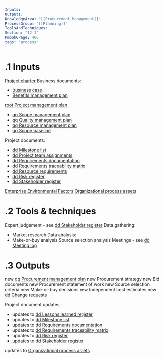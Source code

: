 ```yaml
---
Inputs:
Outputs:
KnowledgeArea: "[[Procurement Management]]"
ProcessGroup: "[[Planning]]"
ToolsAndTechniques:
Section: "12.1"
Pmbok6Page: 466
tags: "process"
---
```

# .1 Inputs
[Project charter](Project%20charter.md)
Business documents:
* [Business case](Business%20case.md)
* [Benefits management plan](Benefits%20management%20plan.md)


[root Project management plan](root%20Project%20management%20plan.md)
* [qq Scope management plan](qq%20Scope%20management%20plan.md)
* [qq Quality management plan](qq%20Quality%20management%20plan.md)
* [qq Resource management plan](qq%20Resource%20management%20plan.md)
* [qq Scope baseline](qq%20Scope%20baseline.md)

Project documents:
* [dd Milestone list](dd%20Milestone%20list.md)
* [dd Project team assignments](dd%20Project%20team%20assignments.md)
* [dd Requirements documentation](dd%20Requirements%20documentation.md)
* [dd Requirements traceability matrix](dd%20Requirements%20traceability%20matrix.md)
* [dd Resource requirements](dd%20Resource%20requirements.md)
* [dd Risk register](dd%20Risk%20register.md)
* [dd Stakeholder register](dd%20Stakeholder%20register.md)

[Enterprise Environmental Factors](Enterprise%20Environmental%20Factors.md)
[Organizational process assets](Organizational%20process%20assets.md)

# .2 Tools & techniques
Expert judgement - see [dd Stakeholder register](dd%20Stakeholder%20register.md)
Data gathering:
* Market research
Data analysis:
* Make-or-buy analysis
Source selection analysis
Meetings - see [dd Meeting log](dd%20Meeting%20log.md)

# .3 Outputs
new [qq Procurement management plan](qq%20Procurement%20management%20plan.md)
new Procurement strategy
new Bid documents
new Procurement statement of work
new Source selection criteria
new Make-or-buy decisions
new Independent cost estimates
new [dd Change requests](dd%20Change%20requests.md)

Project document updates:
* updates to [dd Lessons learned register](dd%20Lessons%20learned%20register.md)
* updates to [dd Milestone list](dd%20Milestone%20list.md)
* updates to [dd Requirements documentation](dd%20Requirements%20documentation.md)
* updates to [dd Requirements traceability matrix](dd%20Requirements%20traceability%20matrix.md)
* updates to [dd Risk register](dd%20Risk%20register.md)
* updates to [dd Stakeholder register](dd%20Stakeholder%20register.md)

updates to [Organizational process assets](Organizational%20process%20assets.md)

